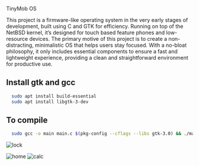 TinyMob OS 


This project is a firmware-like operating system in the very early stages of development, built using C and GTK for efficiency. Running on top of the NetBSD kernel, it’s designed for touch based feature phones and low-resource devices. The primary motive of this project is to create a non-distracting, minimalistic OS that helps users stay focused. With a no-bloat philosophy, it only includes essential components to ensure a fast and lightweight experience, providing a clean and straightforward environment for productive use.

## Install gtk and gcc



```bash
  sudo apt install build-essential
  sudo apt install libgtk-3-dev

```



    
## To compile 



```bash
  sudo gcc -o main main.c $(pkg-config --cflags --libs gtk-3.0) && ./main

```

![lock](https://github.com/user-attachments/assets/a79c15d1-a39c-4bf2-976c-bae9a29717c6)




![home](https://github.com/user-attachments/assets/43-14d7-4de7-a3ad-b183e6e49df7)
![calc](https://github.com/user-attachments/assets/624da745-c810-48b8-95f4-4aa38ac4ab01)
